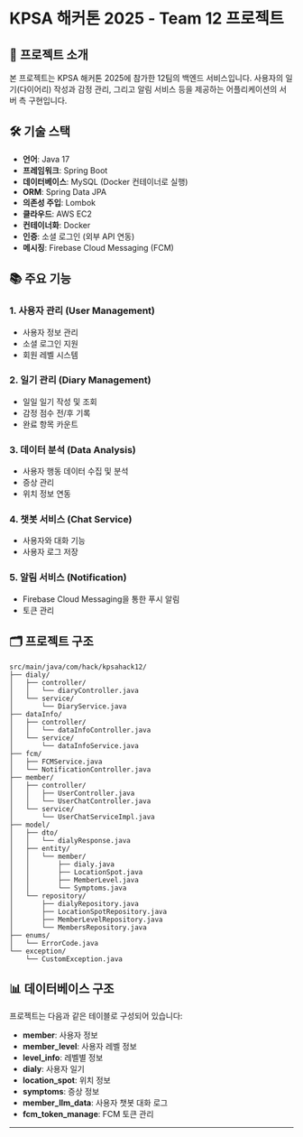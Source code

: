 # KPSA 해커톤 2025 - Team 12 프로젝트

## 📝 프로젝트 소개
본 프로젝트는 KPSA 해커톤 2025에 참가한 12팀의 백엔드 서비스입니다. 사용자의 일기(다이어리) 작성과 감정 관리, 그리고 알림 서비스 등을 제공하는 어플리케이션의 서버 측 구현입니다.


## 🛠️ 기술 스택
- **언어**: Java 17
- **프레임워크**: Spring Boot
- **데이터베이스**: MySQL (Docker 컨테이너로 실행)
- **ORM**: Spring Data JPA
- **의존성 주입**: Lombok
- **클라우드**: AWS EC2
- **컨테이너화**: Docker
- **인증**: 소셜 로그인 (외부 API 연동)
- **메시징**: Firebase Cloud Messaging (FCM)


## 📚 주요 기능
### 1. 사용자 관리 (User Management)
- 사용자 정보 관리
- 소셜 로그인 지원
- 회원 레벨 시스템

### 2. 일기 관리 (Diary Management)
- 일일 일기 작성 및 조회
- 감정 점수 전/후 기록
- 완료 항목 카운트

### 3. 데이터 분석 (Data Analysis)
- 사용자 행동 데이터 수집 및 분석
- 증상 관리
- 위치 정보 연동

### 4. 챗봇 서비스 (Chat Service)
- 사용자와 대화 기능
- 사용자 로그 저장

### 5. 알림 서비스 (Notification)
- Firebase Cloud Messaging을 통한 푸시 알림
- 토큰 관리


## 🗂️ 프로젝트 구조

```aiignore
src/main/java/com/hack/kpsahack12/
├── dialy/
│   ├── controller/
│   │   └── diaryController.java
│   └── service/
│       └── DiaryService.java
├── dataInfo/
│   ├── controller/
│   │   └── dataInfoController.java
│   └── service/
│       └── dataInfoService.java
├── fcm/
│   ├── FCMService.java
│   └── NotificationController.java
├── member/
│   ├── controller/
│   │   ├── UserController.java
│   │   └── UserChatController.java
│   └── service/
│       └── UserChatServiceImpl.java
├── model/
│   ├── dto/
│   │   └── dialyResponse.java
│   ├── entity/
│   │   └── member/
│   │       ├── dialy.java
│   │       ├── LocationSpot.java
│   │       ├── MemberLevel.java
│   │       └── Symptoms.java
│   └── repository/
│       ├── dialyRepository.java
│       ├── LocationSpotRepository.java
│       ├── MemberLevelRepository.java
│       └── MembersRepository.java
├── enums/
│   └── ErrorCode.java
└── exception/
    └── CustomException.java
```

## 📊 데이터베이스 구조
프로젝트는 다음과 같은 테이블로 구성되어 있습니다:
- **member**: 사용자 정보
- **member_level**: 사용자 레벨 정보
- **level_info**: 레벨별 정보
- **dialy**: 사용자 일기
- **location_spot**: 위치 정보
- **symptoms**: 증상 정보
- **member_llm_data**: 사용자 챗봇 대화 로그
- **fcm_token_manage**: FCM 토큰 관리


---
